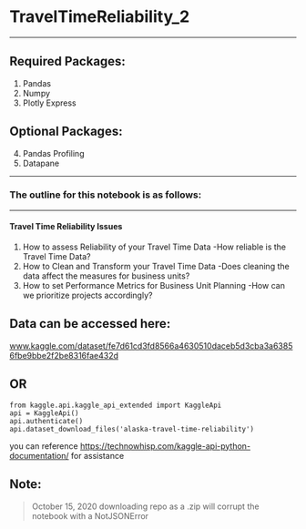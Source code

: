 # TravelTimeReliability_2

---

## Required Packages:
1. Pandas
2. Numpy
3. Plotly Express

## Optional Packages:
4. Pandas Profiling
5. Datapane



---

### The outline for this notebook is as follows:
 ---
#### Travel Time Reliability Issues
   1. How to assess Reliability of your Travel Time Data
    -How reliable is the Travel Time Data?
   2. How to Clean and Transform your Travel Time Data
    -Does cleaning the data affect the measures for business units?
  3. How to set Performance Metrics for Business Unit Planning
    -How can we prioritize projects accordingly?
   

## Data can be accessed here:
www.kaggle.com/dataset/fe7d61cd3fd8566a4630510daceb5d3cba3a63856fbe9bbe2f2be8316fae432d

## OR

```
from kaggle.api.kaggle_api_extended import KaggleApi
api = KaggleApi()
api.authenticate()
api.dataset_download_files('alaska-travel-time-reliability')
```

you can reference https://technowhisp.com/kaggle-api-python-documentation/ for assistance

## Note:
>October 15, 2020
downloading repo as a .zip will corrupt the notebook with a NotJSONError
